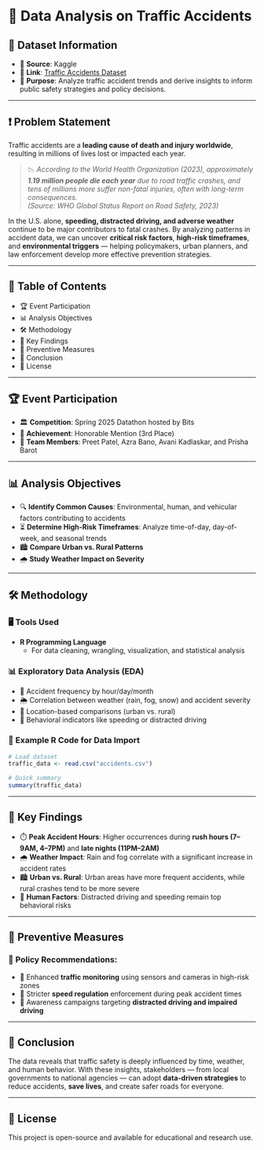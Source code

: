 # 🚗 Data Analysis on Traffic Accidents

## 📌 Dataset Information  
- 📂 **Source**: Kaggle  
- 🔗 **Link**: [Traffic Accidents Dataset](#)  
- 🎯 **Purpose**: Analyze traffic accident trends and derive insights to inform public safety strategies and policy decisions.

---

## ❗ Problem Statement

Traffic accidents are a **leading cause of death and injury worldwide**, resulting in millions of lives lost or impacted each year.  
> 📉 *According to the World Health Organization (2023), approximately **1.19 million people die each year** due to road traffic crashes, and tens of millions more suffer non-fatal injuries, often with long-term consequences.*  
> *(Source: WHO Global Status Report on Road Safety, 2023)*

In the U.S. alone, **speeding, distracted driving, and adverse weather** continue to be major contributors to fatal crashes. By analyzing patterns in accident data, we can uncover **critical risk factors**, **high-risk timeframes**, and **environmental triggers** — helping policymakers, urban planners, and law enforcement develop more effective prevention strategies.

---

## 📖 Table of Contents  
- 🏆 Event Participation  
- 📊 Analysis Objectives  
- 🛠️ Methodology  
- 🔑 Key Findings  
- 🚦 Preventive Measures  
- 🏁 Conclusion  
- 📜 License  

---

## 🏆 Event Participation  
- 🏛️ **Competition**: Spring 2025 Datathon hosted by Bits  
- 🥉 **Achievement**: Honorable Mention (3rd Place)  
- 👥 **Team Members**: Preet Patel, Azra Bano, Avani Kadlaskar, and Prisha Barot  

---

## 📊 Analysis Objectives  
- 🔍 **Identify Common Causes**: Environmental, human, and vehicular factors contributing to accidents  
- ⏳ **Determine High-Risk Timeframes**: Analyze time-of-day, day-of-week, and seasonal trends  
- 🏙️ **Compare Urban vs. Rural Patterns**  
- 🌧️ **Study Weather Impact on Severity**

---

## 🛠️ Methodology

### 🖥️ Tools Used  
- **R Programming Language**  
  - For data cleaning, wrangling, visualization, and statistical analysis

### 📊 Exploratory Data Analysis (EDA)
- 📌 Accident frequency by hour/day/month
- 🌦️ Correlation between weather (rain, fog, snow) and accident severity
- 🚥 Location-based comparisons (urban vs. rural)
- 👤 Behavioral indicators like speeding or distracted driving

### 🔬 Example R Code for Data Import
```r
# Load dataset
traffic_data <- read.csv("accidents.csv")

# Quick summary
summary(traffic_data)
```

---

## 🔑 Key Findings

- ⏱️ **Peak Accident Hours**: Higher occurrences during **rush hours (7–9AM, 4–7PM)** and **late nights (11PM–2AM)**
- 🌧️ **Weather Impact**: Rain and fog correlate with a significant increase in accident rates
- 🏙️ **Urban vs. Rural**: Urban areas have more frequent accidents, while rural crashes tend to be more severe
- 🚗 **Human Factors**: Distracted driving and speeding remain top behavioral risks

---

## 🚦 Preventive Measures

### 📜 Policy Recommendations:
- 🛂 Enhanced **traffic monitoring** using sensors and cameras in high-risk zones
- 🚦 Stricter **speed regulation** enforcement during peak accident times
- 📱 Awareness campaigns targeting **distracted driving and impaired driving**

---

## 🏁 Conclusion

The data reveals that traffic safety is deeply influenced by time, weather, and human behavior. With these insights, stakeholders — from local governments to national agencies — can adopt **data-driven strategies** to reduce accidents, **save lives**, and create safer roads for everyone.

---

## 📜 License

This project is open-source and available for educational and research use.
